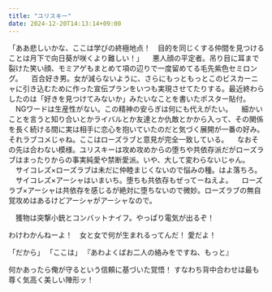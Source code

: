 ```yaml
---
title: "ユリスキー"
date: 2024-12-20T14:13:14+09:00
---
```

「ああ悲しいかな、ここは学びの終極地点！　目的を同じくする仲間を見つけることは月下で向日葵が咲くより難しい！」
　悪人顔の平定者。吊り目に耳まで裂けた笑い顔、モミアゲもまとめて項の辺りで一度留めてる毛先紫色セミロング。
　百合好き男。女が減らないように、さらにもっともっとこのビスカーニャに引き込むために作った宣伝プランをいつも実現させてたりする。最近終わらしたのは「好きを見つけてみないか」みたいなことを書いたポスター貼付。
　NGワードは生産性がない。この精神の安らぎは何にも代えがたい。
　細かいことを言うと知り合いとかライバルとか友達とか仇敵とかから入って、その関係を長く続ける間に実は相手に恋心を抱いていたのだと気づく展開が一番の好み。それラブコメじゃね。ここはローズラブと意見が完全一致している。
　なおその先は合わない模様。ユリスキーは攻め攻めからの堕ちや共依存派だがローズラブはまったりからの事実純愛や禁断愛派。いや、大して変わらないじゃん。
　サイコレズ×ローズラブは未だに仲睦まじくないので悩みの種。はよ落ちろ。
　サイコレズ×アーシャはいまいち。堕ちも共依存もぜってーねえよ。
　ローズラブ×アーシャは共依存を感じるが絶対に堕ちないので微妙。ローズラブの無自覚攻めはあるけどアーシャがアーシャなので。

　獲物は突撃小銃とコンバットナイフ。やっぱり電気が出るぞ！

 わけわかんねーよ！　女と女で何が生まれるってんだ！
愛だよ！



「だから」
「ここは」
『あわよくばお二人の絡みをですね、もっと』

何かあったら俺が守るという信頼に基づいた覚悟！
すなわち背中合わせは最も尊く気高く美しい陣形ッ！
